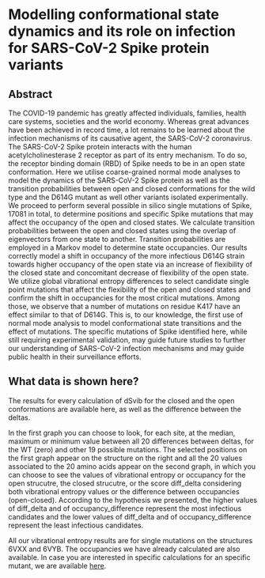 
# Modelling conformational state dynamics and its role on infection for SARS-CoV-2 Spike protein variants

## Abstract
The COVID-19 pandemic has greatly affected individuals, families, health care systems, societies and the world economy. Whereas great advances have been achieved in record time, a lot remains to be learned about the infection mechanisms of its causative agent, the SARS-CoV-2 coronavirus. The SARS-CoV-2 Spike protein interacts with the human acetylcholinesterase 2 receptor as part of its entry mechanism. To do so, the receptor binding domain (RBD) of Spike needs to be in an open state conformation. Here we utilise coarse-grained normal mode analyses to model the dynamics of the SARS-CoV-2 Spike protein as well as the transition probabilities between open and closed conformations for the wild type and the D614G mutant as well other variants isolated experimentally. We proceed to perform several possible in silico single mutations of Spike, 17081 in total, to determine positions and specific Spike mutations that may affect the occupancy of the open and closed states. We calculate transition probabilities between the open and closed states using the overlap of eigenvectors from one state to another. Transition probabilities are employed in a Markov model to determine state occupancies. Our results correctly model a shift in occupancy of the more infectious D614G strain towards higher occupancy of the open state via an increase of flexibility of the closed state and concomitant decrease of flexibility of the open state. We utilize global vibrational entropy differences to select candidate single point mutations that affect the flexibility of the open and closed states and confirm the shift in occupancies for the most critical mutations. Among those, we observe that a number of mutations on residue K417 have an effect similar to that of D614G. This is, to our knowledge, the first use of normal mode analysis to model conformational state transitions and the effect of mutations. The specific mutations of Spike identified here, while still requiring experimental validation, may guide future studies to further our understanding of SARS-CoV-2 infection mechanisms and may guide public health in their surveillance efforts.

## What data is shown here?

The results for every calculation of dSvib for the closed and the open conformations are available here, as well as the difference between the deltas.

In the first graph you can choose to look, for each site, at the median, maximum or minimum value between all 20 differences between deltas, for the WT (zero) and other 19 possible mutations. The selected positions on the first graph appear on the structure on the right and all the 20 values associated to the 20 amino acids appear on the second graph, in which you can choose to see the values of vibrational entropy or occupancy for the open strucutre, the closed strucutre, or the score diff_delta considering both vibrational entropy values or the difference between occupancies (open-closed). According to the hypothesis we presented, the higher values of diff_delta and of occupancy_difference represent the most infectious candidates and the lower values of diff_delta and of occupancy_difference represent the least infectious candidates.

All our vibrational entropy results are for single mutations on the structures 6VXX and 6VYB. The occupancies we have already calculated are also available. In case you are interested in specific calculations for an specific mutant, we are available [here]().
